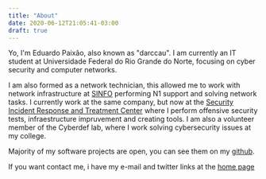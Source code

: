 ```yaml
---
title: "About"
date: 2020-06-12T21:05:41-03:00
draft: true
---
```


Yo, I'm Eduardo Paixão, also known as "darccau". I am currently an IT student
at Universidade Federal do Rio Grande do Norte, focusing on cyber security and
computer networks.

I am also formed as a network technician, this allowed me to work with network
infrastructure at [SINFO](https://info.ufrn.br/) performing N1 support and
solving network tasks. I currently work at the same company, but now at the
[Security Incident Response and Treatment Center](https://cetris.ufrn.br/)
where I perform offensive security tests, infraestructure impruvement and
creating tools. I am also a volunteer member of the Cyberdef lab, where I work
solving cybersecurity issues at my college.

Majority of my software projects are open, you can see them on my
[github](https://github.com/darccau/).

If you want contact me, i have my e-mail and twitter links at the [home
page](https://darccau.github.io)

